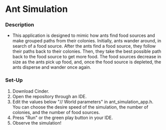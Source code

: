 # Ant Simulation
### Description
* This application is designed to mimic how ants find food sources and make grouped paths from their colonies.
  Initially, ants wander around, in search of a food source. After the ants find a food source, they follow their paths
  back to their colonies. Then, they take the best possible path back to the food source to get more food. The food
  sources decrease in size as the ants pick up food, and, once the food source is depleted, the ants disperse and wander
  once again.
### Set-Up
1. Download Cinder.
2. Open the repository through an IDE.
3. Edit the values below "// World parameters" in ant_simulation_app.h. You can choose the desire speed of the
   simulation, the number of colonies, and the number of food sources.
4. Press "Run" or the green play button in your IDE.
5. Observe the simulation!
